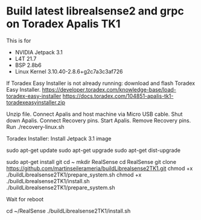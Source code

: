 # Build latest librealsense2 and grpc on Toradex Apalis TK1

This is for
* NVIDIA Jetpack 3.1
* L4T 21.7
* BSP 2.8b6
* Linux Kernel 3.10.40-2.8.6+g2c7a3c3af726


If Toradex Easy Installer is not already running: download and flash Toradex Easy Installer.
https://developer.toradex.com/knowledge-base/load-toradex-easy-installer
https://docs.toradex.com/104851-apalis-tk1-toradexeasyinstaller.zip

Unzip file.
Connect Apalis and host machine via Micro USB cable. 
Shut down Apalis.
Connect Recovery pins.
Start Apalis.
Remove Recovery pins.
Run ./recovery-linux.sh

Toradex Installer:
Install Jetpack 3.1  image



sudo apt-get update
sudo apt-get upgrade
sudo apt-get dist-upgrade

sudo apt-get install git
cd ~
mkdir RealSense
cd RealSense
git clone https://github.com/martinseilerameria/buildLibrealsense2TK1.git
chmod +x  ./buildLibrealsense2TK1/prepare_system.sh
chmod +x  ./buildLibrealsense2TK1/install.sh
./buildLibrealsense2TK1/prepare_system.sh


Wait for reboot

cd ~/RealSense
./buildLibrealsense2TK1/install.sh

